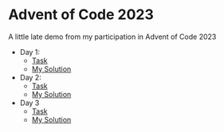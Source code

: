 # Advent of Code 2023
A little late demo from my participation in Advent of Code 2023

- Day 1:
    - [Task](https://adventofcode.com/2023/day/1)
    - [My Solution](https://julian-vars.github.io/AoC2023/1/index.html)
- Day 2:
    - [Task](https://adventofcode.com/2023/day/2)
    - [My Solution](https://julian-vars.github.io/AoC2023/2/index.html)
- Day 3
    - [Task](https://adventofcode.com/2023/day/3)
    - [My Solution](https://julian-vars.github.io/AoC2023/3/index.html)